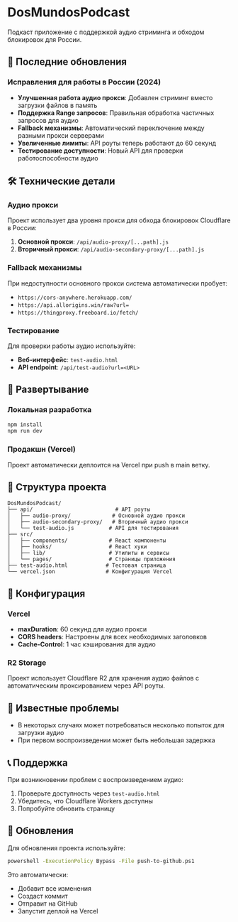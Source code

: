 # DosMundosPodcast

Подкаст приложение с поддержкой аудио стриминга и обходом блокировок для России.

## 🚀 Последние обновления

### Исправления для работы в России (2024)

- **Улучшенная работа аудио прокси**: Добавлен стриминг вместо загрузки файлов в память
- **Поддержка Range запросов**: Правильная обработка частичных запросов для аудио
- **Fallback механизмы**: Автоматический переключение между разными прокси серверами
- **Увеличенные лимиты**: API роуты теперь работают до 60 секунд
- **Тестирование доступности**: Новый API для проверки работоспособности аудио

## 🛠️ Технические детали

### Аудио прокси

Проект использует два уровня прокси для обхода блокировок Cloudflare в России:

1. **Основной прокси**: `/api/audio-proxy/[...path].js`
2. **Вторичный прокси**: `/api/audio-secondary-proxy/[...path].js`

### Fallback механизмы

При недоступности основного прокси система автоматически пробует:

- `https://cors-anywhere.herokuapp.com/`
- `https://api.allorigins.win/raw?url=`
- `https://thingproxy.freeboard.io/fetch/`

### Тестирование

Для проверки работы аудио используйте:

- **Веб-интерфейс**: `test-audio.html`
- **API endpoint**: `/api/test-audio?url=<URL>`

## 🚀 Развертывание

### Локальная разработка

```bash
npm install
npm run dev
```

### Продакшн (Vercel)

Проект автоматически деплоится на Vercel при push в main ветку.

## 📁 Структура проекта

```
DosMundosPodcast/
├── api/                          # API роуты
│   ├── audio-proxy/             # Основной аудио прокси
│   ├── audio-secondary-proxy/   # Вторичный аудио прокси
│   └── test-audio.js           # API для тестирования
├── src/
│   ├── components/             # React компоненты
│   ├── hooks/                  # React хуки
│   ├── lib/                    # Утилиты и сервисы
│   └── pages/                  # Страницы приложения
├── test-audio.html            # Тестовая страница
└── vercel.json                # Конфигурация Vercel
```

## 🔧 Конфигурация

### Vercel

- **maxDuration**: 60 секунд для аудио прокси
- **CORS headers**: Настроены для всех необходимых заголовков
- **Cache-Control**: 1 час кэширования для аудио

### R2 Storage

Проект использует Cloudflare R2 для хранения аудио файлов с автоматическим проксированием через API роуты.

## 🐛 Известные проблемы

- В некоторых случаях может потребоваться несколько попыток для загрузки аудио
- При первом воспроизведении может быть небольшая задержка

## 📞 Поддержка

При возникновении проблем с воспроизведением аудио:

1. Проверьте доступность через `test-audio.html`
2. Убедитесь, что Cloudflare Workers доступны
3. Попробуйте обновить страницу

## 🔄 Обновления

Для обновления проекта используйте:

```bash
powershell -ExecutionPolicy Bypass -File push-to-github.ps1
```

Это автоматически:
- Добавит все изменения
- Создаст коммит
- Отправит на GitHub
- Запустит деплой на Vercel 